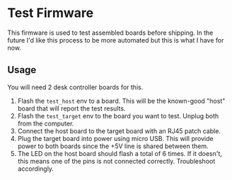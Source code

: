 # Test Firmware

This firmware is used to test assembled boards before shipping. In the future I'd like this process to be more automated but this is what I have for now.

## Usage

You will need 2 desk controller boards for this.

1. Flash the `test_host` env to a board. This will be the known-good "host" board that will report the test results.
2. Flash the `test_target` env to the board you want to test. Unplug both from the computer.
3. Connect the host board to the target board with an RJ45 patch cable.
4. Plug the target board into power using micro USB. This will provide power to both boards since the +5V line is shared between them.
5. The LED on the host board should flash a total of 6 times. If it doesn't, this means one of the pins is not connected correctly. Troubleshoot accordingly.